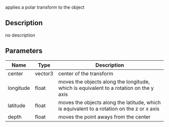 applies a polar transform to the object



## Description
no description
## Parameters

<table>
<thead>
	<tr>
		<th>Name</th>
		<th>Type</th>
		<th>Description</th>
	</tr>
</thead>
<tr>
	<td>center</td>
	<td><div class='bg-blue-800 px-2 py-px text-white rounded-sm'>vector3</div></td>
	<td>center of the transform</td>
</tr>
<tr>
	<td>longitude</td>
	<td><div class='bg-yellow-800 px-2 py-px text-white rounded-sm'>float</div></td>
	<td>moves the objects along the longitude, which is equivalent to a rotation on the y axis</td>
</tr>
<tr>
	<td>latitude</td>
	<td><div class='bg-yellow-800 px-2 py-px text-white rounded-sm'>float</div></td>
	<td>moves the objects along the latitude, which is equivalent to a rotation on the z or x axis</td>
</tr>
<tr>
	<td>depth</td>
	<td><div class='bg-yellow-800 px-2 py-px text-white rounded-sm'>float</div></td>
	<td>moves the point aways from the center</td>
</tr>
</table>